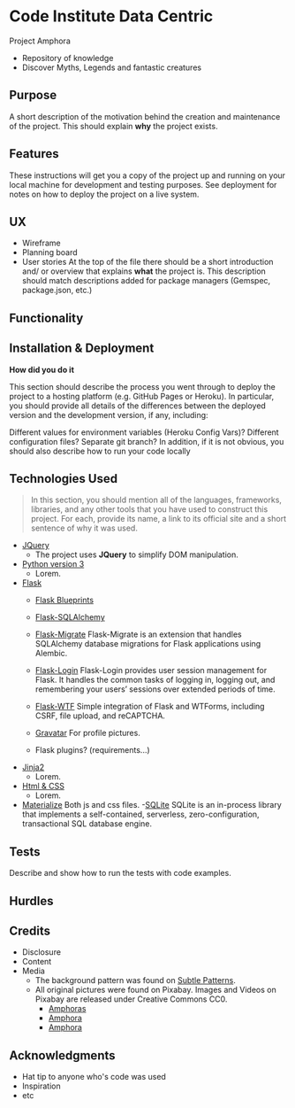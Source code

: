 # Code Institute Data Centric
Project Amphora
- Repository of knowledge
- Discover Myths, Legends and fantastic creatures

## Purpose
A short description of the motivation behind the creation and maintenance of the project. This should explain **why** the project exists.
## Features
These instructions will get you a copy of the project up and running on your local machine for development and testing purposes. See deployment for notes on how to deploy the project on a live system.

## UX
- Wireframe
- Planning board
- User stories
At the top of the file there should be a short introduction and/ or overview that explains **what** the project is. This description should match descriptions added for package managers (Gemspec, package.json, etc.)

## Functionality


## Installation & Deployment
**How did you do it**

This section should describe the process you went through to deploy the project to a hosting platform (e.g. GitHub Pages or Heroku). 
In particular, you should provide all details of the differences between the deployed version and the development version, if any, including:

Different values for environment variables (Heroku Config Vars)?
Different configuration files?
Separate git branch? In addition, if it is not obvious, you should also describe how to run your code locally

## Technologies Used
> In this section, you should mention all of the languages, frameworks, libraries, and any other tools that you have used to construct this project. For each, provide its name, a link to its official site and a short sentence of why it was used.
- [JQuery](https://jquery.com)
    - The project uses **JQuery** to simplify DOM manipulation.
- [Python version 3]()
    - Lorem.
- [Flask]()
    - [Flask Blueprints](http://flask.pocoo.org/docs/1.0/blueprints/)
    - [Flask-SQLAlchemy ](http://flask-sqlalchemy.pocoo.org)
    - [Flask-Migrate](https://flask-migrate.readthedocs.io/en/latest/) Flask-Migrate is an extension that handles SQLAlchemy database migrations for Flask applications using Alembic. 
    - [Flask-Login](https://flask-login.readthedocs.io/en/latest/) Flask-Login provides user session management for Flask. It handles the common tasks of logging in, logging out, and remembering your users’ sessions over extended periods of time.     
    - [Flask-WTF](https://flask-wtf.readthedocs.io/en/stable/) Simple integration of Flask and WTForms, including CSRF, file upload, and reCAPTCHA.
    - [Gravatar](https://en.gravatar.com/site/implement/images) For profile pictures.

    - Flask plugins? (requirements...)
- [Jinja2]()
    - Lorem.
- [Html & CSS]()
    - Lorem.
- [Materialize](https://materializecss.com/)
Both js and css files.
-[SQLite](https://sqlite.org/) SQLite is an in-process library that implements a self-contained, serverless, zero-configuration, transactional SQL database engine.
## Tests

Describe and show how to run the tests with code examples.
## Hurdles

## Credits

- Disclosure
- Content
- Media
    - The background pattern was found on [Subtle Patterns](https://www.toptal.com/designers/subtlepatterns/).
    - All original pictures were found on Pixabay. Images and Videos on Pixabay are released under Creative Commons CC0.
        - [Amphoras](https://pixabay.com/en/amphora-historically-jugs-3700525/)
        - [Amphora](https://pixabay.com/en/amphora-poppy-still-life-2780802/)
        - [Amphora](https://pixabay.com/en/greece-santorini-amphora-2116470/)

## Acknowledgments
* Hat tip to anyone who's code was used
* Inspiration
* etc
